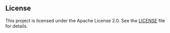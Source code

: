 ## License

This project is licensed under the Apache License 2.0. See the [LICENSE](./LICENSE) file for details.